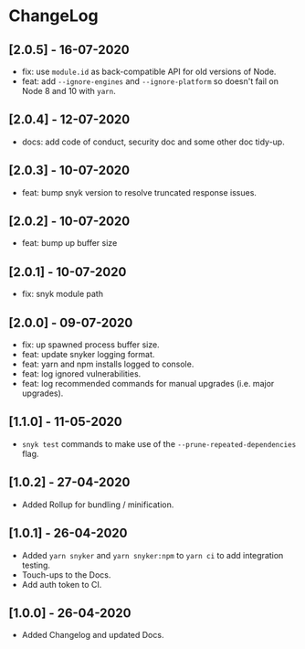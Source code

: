 # ChangeLog

## [2.0.5] - 16-07-2020

- fix: use `module.id` as back-compatible API for old versions of Node.
- feat: add `--ignore-engines` and `--ignore-platform` so doesn't fail on Node 8 and 10 with `yarn`.

## [2.0.4] - 12-07-2020

- docs: add code of conduct, security doc and some other doc tidy-up.

## [2.0.3] - 10-07-2020

- feat: bump snyk version to resolve truncated response issues.

## [2.0.2] - 10-07-2020

- feat: bump up buffer size

## [2.0.1] - 10-07-2020

- fix: snyk module path

## [2.0.0] - 09-07-2020

- fix: up spawned process buffer size.
- feat: update snyker logging format.
- feat: yarn and npm installs logged to console.
- feat: log ignored vulnerabilities.
- feat: log recommended commands for manual upgrades (i.e. major upgrades).

## [1.1.0] - 11-05-2020

- `snyk test` commands to make use of the `--prune-repeated-dependencies` flag.

## [1.0.2] - 27-04-2020

- Added Rollup for bundling / minification.

## [1.0.1] - 26-04-2020

- Added `yarn snyker` and `yarn snyker:npm` to `yarn ci` to add integration testing.
- Touch-ups to the Docs.
- Add auth token to CI.

## [1.0.0] - 26-04-2020

- Added Changelog and updated Docs.
